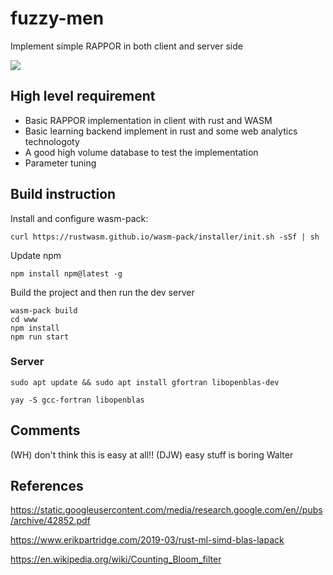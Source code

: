 # fuzzy-men
Implement simple RAPPOR in both client and server side

![](https://github.com/ywalterh/fuzzy-men/workflows/Rust/badge.svg)

## High level requirement
* Basic RAPPOR implementation in client with rust and WASM
* Basic learning backend implement in rust and some web analytics technologoty
* A good high volume database to test the implementation
* Parameter tuning

## Build instruction

Install and configure wasm-pack:

`curl https://rustwasm.github.io/wasm-pack/installer/init.sh -sSf | sh`

Update npm

`npm install npm@latest -g`

Build the project and then run the dev server

```
wasm-pack build
cd www
npm install
npm run start
```

### Server

`sudo apt update && sudo apt install gfortran libopenblas-dev`

`yay -S gcc-fortran libopenblas`


## Comments
(WH) don't think this is easy at all!!
(DJW) easy stuff is boring Walter

## References

https://static.googleusercontent.com/media/research.google.com/en//pubs/archive/42852.pdf

https://www.erikpartridge.com/2019-03/rust-ml-simd-blas-lapack

https://en.wikipedia.org/wiki/Counting_Bloom_filter
